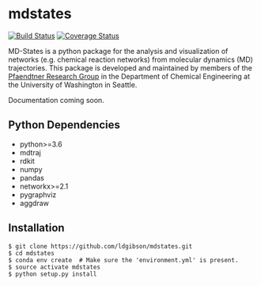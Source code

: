 # mdstates
[![Build Status](https://travis-ci.org/ldgibson/mdstates.png?branch=master)](https://travis-ci.org/ldgibson/mdstates)
[![Coverage Status](https://coveralls.io/repos/github/ldgibson/mdstates/badge.svg?branch=master)](https://coveralls.io/github/ldgibson/mdstates?branch=master)

MD-States is a python package for the analysis and visualization of networks (e.g. chemical reaction networks) from molecular dynamics (MD) trajectories. This package is developed and maintained by members of the [Pfaendtner Research Group](http://prg.washington.edu/) in the Department of Chemical Engineering at the University of Washington in Seattle.

Documentation coming soon.

## Python Dependencies
  - python>=3.6
  - mdtraj
  - rdkit
  - numpy
  - pandas
  - networkx>=2.1
  - pygraphviz
  - aggdraw

## Installation
```
$ git clone https://github.com/ldgibson/mdstates.git
$ cd mdstates
$ conda env create  # Make sure the 'environment.yml' is present.
$ source activate mdstates
$ python setup.py install
```
